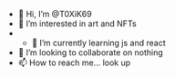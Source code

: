 - 👋 Hi, I’m @T0XiK69
- 👀 I’m interested in art and NFTs
- - 🌱 I’m currently learning js and react
- 💞️ I’m looking to collaborate on nothing
- 📫 How to reach me... look up

<!---
T0XiK69/T0XiK69 is a ✨ special ✨ repository because its `README.md` (this file) appears on your GitHub profile.
You can click the Preview link to take a look at your changes.
--->
